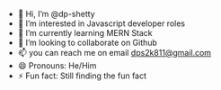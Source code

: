 - 👋 Hi, I’m @dp-shetty
- 👀 I’m interested in Javascript developer roles
- 🌱 I’m currently learning MERN Stack
- 💞️ I’m looking to collaborate on Github
- 📫 you can reach me on email dps2k811@gmail.com
- 😄 Pronouns: He/Him
- ⚡ Fun fact: Still finding the fun fact

<!---
dp-shetty/dp-shetty is a ✨ special ✨ repository because its `README.md` (this file) appears on your GitHub profile.
You can click the Preview link to take a look at your changes.
--->
